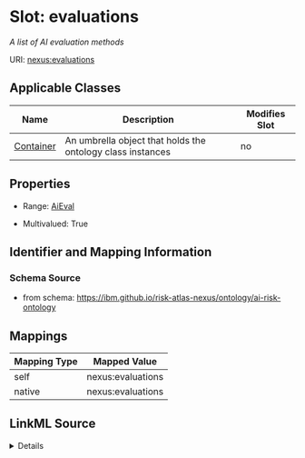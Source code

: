 

# Slot: evaluations


_A list of AI evaluation methods_





URI: [nexus:evaluations](https://ibm.github.io/risk-atlas-nexus/ontology/evaluations)



<!-- no inheritance hierarchy -->





## Applicable Classes

| Name | Description | Modifies Slot |
| --- | --- | --- |
| [Container](Container.md) | An umbrella object that holds the ontology class instances |  no  |







## Properties

* Range: [AiEval](AiEval.md)

* Multivalued: True





## Identifier and Mapping Information







### Schema Source


* from schema: https://ibm.github.io/risk-atlas-nexus/ontology/ai-risk-ontology




## Mappings

| Mapping Type | Mapped Value |
| ---  | ---  |
| self | nexus:evaluations |
| native | nexus:evaluations |




## LinkML Source

<details>
```yaml
name: evaluations
description: A list of AI evaluation methods
from_schema: https://ibm.github.io/risk-atlas-nexus/ontology/ai-risk-ontology
rank: 1000
alias: evaluations
owner: Container
domain_of:
- Container
range: AiEval
multivalued: true
inlined: true
inlined_as_list: true

```
</details>